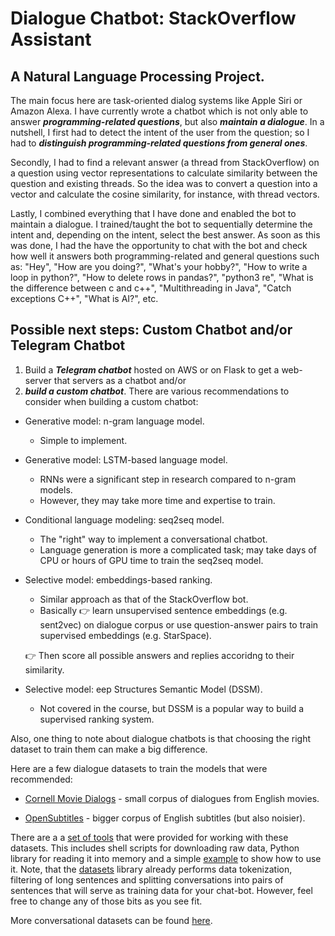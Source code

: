 # Dialogue Chatbot: StackOverflow Assistant
## A Natural Language Processing Project. 

The main focus here are task-oriented dialog systems like Apple Siri or Amazon Alexa. I have currently wrote a chatbot which is not only able to answer **_programming-related questions_**, but also **_maintain a dialogue_**. In a nutshell, I first had to detect the intent of the user from the question; so I had to **_distinguish programming-related questions from general ones_**. 

Secondly, I had to find a relevant answer (a thread from StackOverflow) on a question using vector representations to calculate similarity between the question and existing threads. So the idea was to convert a question into a vector and calculate the cosine similarity, for instance, with thread vectors. 

Lastly, I combined everything that I have done and enabled the bot to maintain a dialogue. I trained/taught the bot to sequentially determine the intent and, depending on the intent, select the best answer. As soon as this was done, I had the have the opportunity to chat with the bot and check how well it answers both programming-related and general questions such as: "Hey", "How are you doing?", "What's your hobby?", "How to write a loop in python?", "How to delete rows in pandas?", "python3 re", "What is the difference between c and c++", "Multithreading in Java", "Catch exceptions C++", "What is AI?", etc.

## Possible next steps: Custom Chatbot and/or Telegram Chatbot

1. Build a **_Telegram chatbot_** hosted on AWS or on Flask to get a web-server that servers as a chatbot
and/or
2. **_build a custom chatbot_**. There are various recommendations to consider when building a custom chatbot:
  - Generative model: n-gram language model.
      - Simple to implement.
  - Generative model: LSTM-based language model.
      - RNNs were a significant step in research compared to n-gram models.
      - However, they may take more time and expertise to train.
  - Conditional language modeling: seq2seq model.
      - The "right" way to implement a conversational chatbot.
      - Language generation is more a complicated task; may take days of CPU or hours of GPU time to train the seq2seq model.
  - Selective model: embeddings-based ranking.
      - Similar approach as that of the StackOverflow bot.
      - Basically 👉 learn unsupervised sentence embeddings (e.g. sent2vec) on dialogue corpus or use question-answer pairs to train supervised embeddings (e.g. StarSpace).
      
      👉 Then score all possible answers and replies accoridng to their similarity.
  - Selective model: eep Structures Semantic Model (DSSM).
      - Not covered in the course, but DSSM is a popular way to build a supervised ranking system.

Also, one thing to note about dialogue chatbots is that choosing the right dataset to train them can make a big difference.

Here are a few dialogue datasets to train the models that were recommended:

  - [Cornell Movie Dialogs](https://www.cs.cornell.edu/%7Ecristian/Cornell_Movie-Dialogs_Corpus.html) - small corpus of dialogues from English movies.

  - [OpenSubtitles](https://opus.nlpl.eu/OpenSubtitles.php) - bigger corpus of English subtitles (but also noisier).

There are a a [set of tools](https://github.com/Brighton94/chat-bot-stackoverflow-assistant/tree/main/download_read_utils) that were provided for working with these datasets. This includes shell scripts for downloading raw data, Python library for reading it into memory and a simple [example](https://github.com/Brighton94/chat-bot-stackoverflow-assistant/blob/main/example.py) to show how to use it. Note, that the [datasets](https://github.com/Brighton94/chat-bot-stackoverflow-assistant/blob/main/download_read_utils/datasets.py) library already performs data tokenization, filtering of long sentences and splitting conversations into pairs of sentences that will serve as training data for your chat-bot. However, feel free to change any of those bits as you see fit.

More conversational datasets can be found [here](https://github.com/Conchylicultor/DeepQA#presentation).
